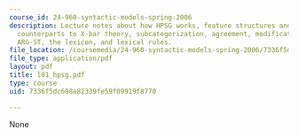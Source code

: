 ```yaml
---
course_id: 24-960-syntactic-models-spring-2006
description: Lecture notes about how HPSG works, feature structures and grammar rules,
  counterparts to X-bar theory, subcategorization, agreement, modification, BT(A)/BT(B),
  ARG-ST, the lexicon, and lexical rules.
file_location: /coursemedia/24-960-syntactic-models-spring-2006/7336f5dc698a82339fe59f09919f8770_l01_hpsg.pdf
file_type: application/pdf
layout: pdf
title: l01_hpsg.pdf
type: course
uid: 7336f5dc698a82339fe59f09919f8770

---
```

None